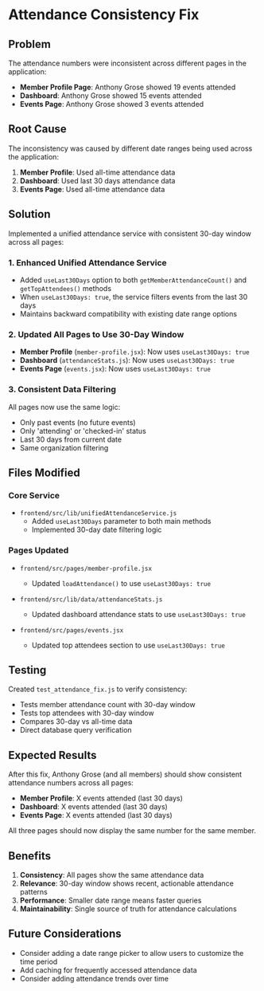 # Attendance Consistency Fix

## Problem
The attendance numbers were inconsistent across different pages in the application:

- **Member Profile Page**: Anthony Grose showed 19 events attended
- **Dashboard**: Anthony Grose showed 15 events attended  
- **Events Page**: Anthony Grose showed 3 events attended

## Root Cause
The inconsistency was caused by different date ranges being used across the application:

1. **Member Profile**: Used all-time attendance data
2. **Dashboard**: Used last 30 days attendance data
3. **Events Page**: Used all-time attendance data

## Solution
Implemented a unified attendance service with consistent 30-day window across all pages:

### 1. Enhanced Unified Attendance Service
- Added `useLast30Days` option to both `getMemberAttendanceCount()` and `getTopAttendees()` methods
- When `useLast30Days: true`, the service filters events from the last 30 days
- Maintains backward compatibility with existing date range options

### 2. Updated All Pages to Use 30-Day Window
- **Member Profile** (`member-profile.jsx`): Now uses `useLast30Days: true`
- **Dashboard** (`attendanceStats.js`): Now uses `useLast30Days: true` 
- **Events Page** (`events.jsx`): Now uses `useLast30Days: true`

### 3. Consistent Data Filtering
All pages now use the same logic:
- Only past events (no future events)
- Only 'attending' or 'checked-in' status
- Last 30 days from current date
- Same organization filtering

## Files Modified

### Core Service
- `frontend/src/lib/unifiedAttendanceService.js`
  - Added `useLast30Days` parameter to both main methods
  - Implemented 30-day date filtering logic

### Pages Updated
- `frontend/src/pages/member-profile.jsx`
  - Updated `loadAttendance()` to use `useLast30Days: true`

- `frontend/src/lib/data/attendanceStats.js`
  - Updated dashboard attendance stats to use `useLast30Days: true`

- `frontend/src/pages/events.jsx`
  - Updated top attendees section to use `useLast30Days: true`

## Testing
Created `test_attendance_fix.js` to verify consistency:
- Tests member attendance count with 30-day window
- Tests top attendees with 30-day window
- Compares 30-day vs all-time data
- Direct database query verification

## Expected Results
After this fix, Anthony Grose (and all members) should show consistent attendance numbers across all pages:

- **Member Profile**: X events attended (last 30 days)
- **Dashboard**: X events attended (last 30 days)
- **Events Page**: X events attended (last 30 days)

All three pages should now display the same number for the same member.

## Benefits
1. **Consistency**: All pages show the same attendance data
2. **Relevance**: 30-day window shows recent, actionable attendance patterns
3. **Performance**: Smaller date range means faster queries
4. **Maintainability**: Single source of truth for attendance calculations

## Future Considerations
- Consider adding a date range picker to allow users to customize the time period
- Add caching for frequently accessed attendance data
- Consider adding attendance trends over time 